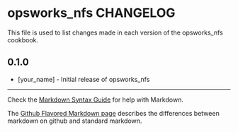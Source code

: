 opsworks_nfs CHANGELOG
======================

This file is used to list changes made in each version of the opsworks_nfs cookbook.

0.1.0
-----
- [your_name] - Initial release of opsworks_nfs

- - -
Check the [Markdown Syntax Guide](http://daringfireball.net/projects/markdown/syntax) for help with Markdown.

The [Github Flavored Markdown page](http://github.github.com/github-flavored-markdown/) describes the differences between markdown on github and standard markdown.
